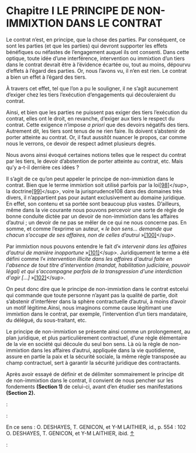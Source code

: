 # Chapitre I LE PRINCIPE DE NON-IMMIXTION DANS LE CONTRAT

Le contrat n’est, en principe, que la chose des parties. Par conséquent, ce sont les parties \(et que les parties\) qui devront supporter les effets bénéfiques ou néfastes de l’engagement auquel ils ont consenti. Dans cette optique, toute idée d’une interférence, intervention ou immixtion d’un tiers dans le contrat devrait être à l’évidence écartée ou, tout au moins, dépourvu d’effets à l’égard des parties. Or, nous l’avons vu, il n’en est rien. Le contrat a bien un effet à l’égard des tiers.

À travers cet effet, tel que l’on a pu le souligner, il ne s’agit aucunement d’exiger chez les tiers l’exécution d’engagements qui découleraient du contrat.

Ainsi, et bien que les parties ne puissent pas exiger des tiers l’exécution du contrat, elles ont le droit, en revanche, d’exiger aux tiers le respect du contrat. Cette exigence n’impose _a priori_ que des devoirs négatifs des tiers. Autrement dit, les tiers sont tenus de ne rien faire. Ils doivent s’abstenir de porter atteinte au contrat. Or, il faut aussitôt nuancer le propos, car comme nous le verrons, ce devoir de respect admet plusieurs degrés.

Nous avons ainsi évoqué certaines notions telles que le respect du contrat par les tiers, le devoir d’abstention de porter atteinte au contrat, etc. Mais qu’y a-t-il derrière ces idées ?

Il s’agit de ce qu’on peut appeler le principe de non-immixtion dans le contrat. Bien que le terme immixtion soit utilisé parfois par la loi[\[98\]](section_2_lexecution_volontaire_dune_obligation_de.md#11397449176964-footnote-98)&lt;/sup&gt;, la doctrine[\[99\]](section_2_lexecution_volontaire_dune_obligation_de.md#11397449176964-footnote-99)&lt;/sup&gt;, voire la jurisprudence108 dans des domaines très divers, il n’appartient pas pour autant exclusivement au domaine juridique. En effet, son contenu et sa portée sont beaucoup plus vastes. D’ailleurs, même dans la vie courante nous pouvons percevoir une sorte de règle de bonne conduite dictée par un devoir de non-immixtion dans les affaires d’autrui ; un devoir de ne pas se mêler de ce qui ne nous concerne pas. En somme, et comme l’exprime un auteur, « _le bon sens… demande que chacun s’occupe de ses affaires, non de celles d’autrui_ »[\[100\]](section_2_lexecution_volontaire_dune_obligation_de.md#11397449176964-footnote-100)&lt;/sup&gt;.

Par immixtion nous pouvons entendre le fait d’« _intervenir dans les affaires d’autrui de manière inopportune_ »[\[101\]](section_2_lexecution_volontaire_dune_obligation_de.md#11397449176964-footnote-101)&lt;/sup&gt;. Juridiquement le terme a été défini comme l’« _intervention illicite dans les affaires d'autrui faite en l'absence de tout titre d'intervention \(mandat, habilitation judiciaire, pouvoir légal\) et qui s'accompagne parfois de la transgression d'une interdiction d'agir \[…\]_ »[\[102\]](section_2_lexecution_volontaire_dune_obligation_de.md#11397449176964-footnote-102)&lt;/sup&gt;.

On peut donc dire que le principe de non-immixtion dans le contrat estcelui qui commande que toute personne n’ayant pas la qualité de partie, doit s’abstenir d’interférer dans la sphère contractuelle d’autrui, à moins d’avoir un motif légitime.Ainsi, nous imaginons comme cause légitimant une immixtion dans le contrat, par exemple, l’intervention d’un tiers mandataire, du délégué, du sous-traitant, etc.

Le principe de non-immixtion se présente ainsi comme un prolongement, au plan juridique, et plus particulièrement contractuel, d’une règle élémentaire de la vie en société qui découle du seul bon sens. Là où la règle de non-immixtion dans les affaires d’autrui, appliquée dans la vie quotidienne, assure en partie la paix et la sécurité sociale, la même règle transposée au champ contractuel, sert à garantir la sécurité juridique des contractants.

Après avoir essayé de définir et de délimiter sommairement le principe dit de non-immixtion dans le contrat, il convient de nous pencher sur les fondements **\(Section 1\)** de celui-ci, avant d’en étudier ses manifestations **\(Section 2\).**

:

:

En ce sens : O. DESHAYES, T. GENICON, et Y-M LAITHIER, id., p. 554 : 102 O. DESHAYES, T. GENICON, et Y-M LAITHIER, ibid. [↑](section_2_lexecution_volontaire_dune_obligation_de.md#11397449176964-footnote-ref-94)

:

